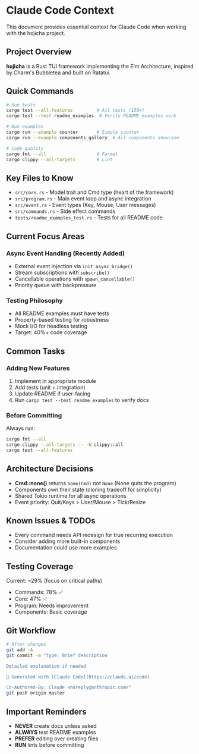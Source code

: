 # Claude Code Context

This document provides essential context for Claude Code when working with the hojicha project.

## Project Overview

**hojicha** is a Rust TUI framework implementing the Elm Architecture, inspired by Charm's Bubbletea and built on Ratatui.

## Quick Commands

```bash
# Run tests
cargo test --all-features         # All tests (150+)
cargo test --test readme_examples  # Verify README examples work

# Run examples  
cargo run --example counter       # Simple counter
cargo run --example components_gallery  # All components showcase

# Code quality
cargo fmt --all                   # Format
cargo clippy --all-targets        # Lint
```

## Key Files to Know

- `src/core.rs` - Model trait and Cmd type (heart of the framework)
- `src/program.rs` - Main event loop and async integration
- `src/event.rs` - Event types (Key, Mouse, User messages)
- `src/commands.rs` - Side effect commands
- `tests/readme_examples_test.rs` - Tests for all README code

## Current Focus Areas

### Async Event Handling (Recently Added)
- External event injection via `init_async_bridge()`
- Stream subscriptions with `subscribe()`  
- Cancellable operations with `spawn_cancellable()`
- Priority queue with backpressure

### Testing Philosophy
- All README examples must have tests
- Property-based testing for robustness
- Mock I/O for headless testing
- Target: 40%+ code coverage

## Common Tasks

### Adding New Features
1. Implement in appropriate module
2. Add tests (unit + integration)
3. Update README if user-facing
4. Run `cargo test --test readme_examples` to verify docs

### Before Committing
Always run:
```bash
cargo fmt --all
cargo clippy --all-targets -- -W clippy::all
cargo test --all-features
```

## Architecture Decisions

- **Cmd::none()** returns `Some(Cmd)` not `None` (None quits the program)
- Components own their state (cloning tradeoff for simplicity)
- Shared Tokio runtime for all async operations
- Event priority: Quit/Keys > User/Mouse > Tick/Resize

## Known Issues & TODOs

- Every command needs API redesign for true recurring execution
- Consider adding more built-in components
- Documentation could use more examples

## Testing Coverage

Current: ~29% (focus on critical paths)
- Commands: 78% ✅
- Core: 47% ✅  
- Program: Needs improvement
- Components: Basic coverage

## Git Workflow

```bash
# After changes
git add -A
git commit -m "type: Brief description

Detailed explanation if needed

🤖 Generated with [Claude Code](https://claude.ai/code)

Co-Authored-By: Claude <noreply@anthropic.com>"
git push origin master
```

## Important Reminders

- **NEVER** create docs unless asked
- **ALWAYS** test README examples  
- **PREFER** editing over creating files
- **RUN** lints before committing